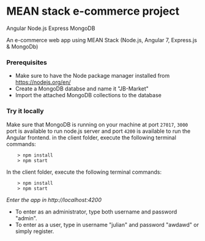 # MEAN stack e-commerce project
Angular Node.js Express MongoDB

An e-commerce web app using MEAN Stack (Node.js, Angular 7, Express.js & MongoDb)

### Prerequisites
- Make sure to have the Node package manager installed from https://nodejs.org/en/
- Create a MongoDB databse and name it "JB-Market"
- Import the attached MongoDB collections to the database  

### Try it locally
Make sure that MongoDB is running on your machine at port `27017`, `3000` port is available to run node.js server and port `4200` is available to run the Angular frontend. in the client folder, execute the following terminal commands:
```
    > npm install
    > npm start

```

In the client folder, execute the following terminal commands: 
```
    > npm install
    > npm start

```
_Enter the app in http://localhost:4200_

- To enter as an administrator, type both username and password "admin".
- To enter as a user, type in username "julian" and password "awdawd" or simply register.

